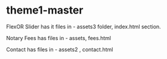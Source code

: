 # theme1-master


FlexOR Slider has it files in - assets3 folder, index.html section.

Notary Fees has files in - assets, fees.html

Contact has files in - assets2 , contact.html
